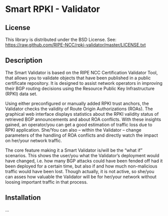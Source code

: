 Smart RPKI - Validator
======================

License
-------
This library is distributed under the BSD License.
See: https://raw.github.com/RIPE-NCC/rpki-validator/master/LICENSE.txt

Description
-----------

The Smart Validator is based on the RIPE NCC Certification Validator Tool, that allows you to validate objects that have been published in a public certificate repository.
It is designed to assist network operators in improving their BGP routing decisions using the Resource Public Key Infrastructure (RPKI) data set.

Using either preconfigured or manually added RPKI trust anchors, the Validator checks the validity of Route Origin Authorizations (ROAs).
The graphical web interface displays statistics about the RPKI validity status of retrieved BGP announcements and about ROA conflicts.
With these insights gained, an operator/you can get a good estimation of traffic loss due to RPKI application.
She/You can also – within the Validator – change parameters of the handling of ROA conflicts and directly watch the impact on her/your network traffic.

The core feature making it a Smart Validator is/will be the “what if” scenarios.
This shows the user/you what the Validator’s deployment would have changed, i.e. how many BGP attacks could have been fended off had it been deployed for a certain time, but also if and how much non-malicious traffic would have been lost.
Though actually, it is not active, so she/you can asses how valuable the Validator will be for her/your network without loosing important traffic in that process.

Installation
------------

...
